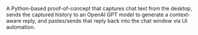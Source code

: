A Python-based proof-of-concept that captures chat text from the desktop, sends the captured history to an OpenAI GPT model to generate a context-aware reply, and pastes/sends that reply back into the chat window via UI automation.
